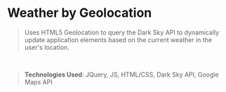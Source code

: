 # Weather by Geolocation

>Uses HTML5 Geolocation to query the Dark Sky API to dynamically update application elements based on the current weather in the user's location.
<br>

>**Technologies Used**: JQuery, JS, HTML/CSS, Dark Sky API, Google Maps API
